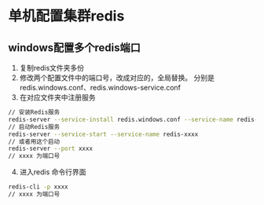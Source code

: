 # 单机配置集群redis
## windows配置多个redis端口
1. 复制redis文件夹多份
2. 修改两个配置文件中的端口号，改成对应的，全局替换。
分别是redis.windows.conf、redis.windows-service.conf
3. 在对应文件夹中注册服务
```bash
// 安装Redis服务
redis-server --service-install redis.windows.conf --service-name redis-xxxx --loglevel verbose
// 启动Redis服务
redis-server --service-start --service-name redis-xxxx
// 或者用这个启动
redis-server --port xxxx 
// xxxx 为端口号
```
4. 进入redis 命令行界面
```bash
redis-cli -p xxxx
// xxxx 为端口号
```
